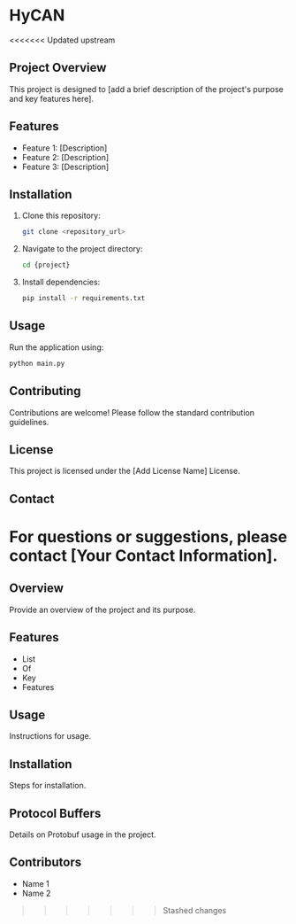 # HyCAN

<<<<<<< Updated upstream
## Project Overview
This project is designed to [add a brief description of the project's purpose and key features here].

## Features
- Feature 1: [Description]
- Feature 2: [Description]
- Feature 3: [Description]

## Installation
1. Clone this repository:
   ```bash
   git clone <repository_url>
   ```
2. Navigate to the project directory:
   ```bash
   cd {project}
   ```
3. Install dependencies:
   ```bash
   pip install -r requirements.txt
   ```

## Usage
Run the application using:
```bash
python main.py
```

## Contributing
Contributions are welcome! Please follow the standard contribution guidelines.

## License
This project is licensed under the [Add License Name] License.

## Contact
For questions or suggestions, please contact [Your Contact Information].
=======
## Overview
Provide an overview of the project and its purpose.

## Features
- List
- Of
- Key
- Features

## Usage
Instructions for usage.

## Installation
Steps for installation.

## Protocol Buffers
Details on Protobuf usage in the project.

## Contributors
- Name 1
- Name 2
>>>>>>> Stashed changes

